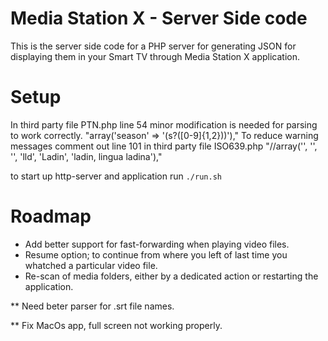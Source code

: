 # Media Station X - Server Side code
This is the server side code for a PHP server for generating JSON for displaying them in your Smart TV through Media Station X application.

Setup
=====
In third party file PTN.php line 54 minor modification is needed for parsing to work correctly.
    "array('season' => '(s?([0-9]{1,2}))'),"
To reduce warning messages comment out line 101 in third party file ISO639.php
    "//array('', '', '', 'lld', 'Ladin', 'ladin, lingua ladina'),"

to start up http-server and application run
    `./run.sh`

Roadmap
========
* Add better support for fast-forwarding when playing video files.
* Resume option; to continue from where you left of last time you whatched a particular video file.
* Re-scan of media folders, either by a dedicated action or restarting the application.

** Need beter parser for .srt file names.

** Fix MacOs app, full screen not working properly.
